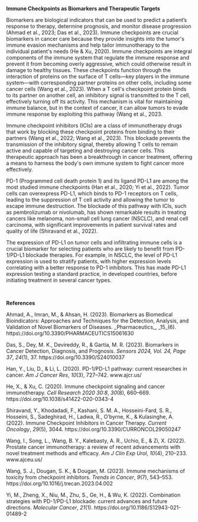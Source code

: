 **Immune Checkpoints as Biomarkers and Therapeutic Targets**

Biomarkers are biological indicators that can be used to predict a patient’s response to therapy, determine prognosis, and monitor disease progression <!--[if supportFields]><span style='mso-element:
field-begin;mso-field-lock:yes'></span>ADDIN CSL_CITATION
{&quot;citationItems&quot;:[{&quot;id&quot;:&quot;ITEM-1&quot;,&quot;itemData&quot;:{&quot;DOI&quot;:&quot;10.3390/PHARMACEUTICS15061630&quot;,&quot;ISSN&quot;:&quot;19994923&quot;,&quot;PMID&quot;:&quot;37376078&quot;,&quot;abstract&quot;:&quot;A
biomarker is any measurable biological moiety that can be assessed and measured
as a potential index of either normal or abnormal pathophysiology or
pharmacological responses to some treatment regimen. Every tissue in the body
has a distinct biomolecular make-up, which is known as its biomarkers, which
possess particular features, viz., the levels or activities (the ability of a
gene or protein to carry out a particular body function) of a gene, protein, or
other biomolecules. A biomarker refers to some feature that can be objectively
quantified by various biochemical samples and evaluates the exposure of an
organism to normal or pathological procedures or their response to some drug
interventions. An in-depth and comprehensive realization of the significance of
these biomarkers becomes quite important for the efficient diagnosis of
diseases and for providing the appropriate directions in case of multiple drug
choices being presently available, which can benefit any patient. Presently,
advancements in omics technologies have opened up new possibilities to obtain
novel biomarkers of different types, employing genomic strategies, epigenetics,
metabolomics, transcriptomics, lipid-based analysis, protein studies, etc.
Particular biomarkers for specific diseases, their prognostic capabilities, and
responses to therapeutic paradigms have been applied for screening of various
normal healthy, as well as diseased, tissue or serum samples, and act as
appreciable tools in pharmacology and therapeutics, etc. In this review, we
have summarized various biomarker types, their classification, and monitoring
and detection methods and strategies. Various analytical techniques and
approaches of biomarkers have also been described along with various clinically
applicable biomarker sensing techniques which have been developed in the recent
past. A section has also been dedicated to the latest trends in the formulation
and designing of nanotechnology-based biomarker sensing and detection
developments in this field.&quot;,&quot;author&quot;:[{&quot;dropping-particle&quot;:&quot;&quot;,&quot;family&quot;:&quot;Ahmad&quot;,&quot;given&quot;:&quot;Anas&quot;,&quot;non-dropping-particle&quot;:&quot;&quot;,&quot;parse-names&quot;:false,&quot;suffix&quot;:&quot;&quot;},{&quot;dropping-particle&quot;:&quot;&quot;,&quot;family&quot;:&quot;Imran&quot;,&quot;given&quot;:&quot;Mohammad&quot;,&quot;non-dropping-particle&quot;:&quot;&quot;,&quot;parse-names&quot;:false,&quot;suffix&quot;:&quot;&quot;},{&quot;dropping-particle&quot;:&quot;&quot;,&quot;family&quot;:&quot;Ahsan&quot;,&quot;given&quot;:&quot;Haseeb&quot;,&quot;non-dropping-particle&quot;:&quot;&quot;,&quot;parse-names&quot;:false,&quot;suffix&quot;:&quot;&quot;}],&quot;container-title&quot;:&quot;Pharmaceutics&quot;,&quot;id&quot;:&quot;ITEM-1&quot;,&quot;issue&quot;:&quot;6&quot;,&quot;issued&quot;:{&quot;date-parts&quot;:[[&quot;2023&quot;,&quot;6&quot;,&quot;1&quot;]]},&quot;publisher&quot;:&quot;Multidisciplinary
Digital Publishing Institute<span style='mso-spacerun:yes'> 
</span>(MDPI)&quot;,&quot;title&quot;:&quot;Biomarkers as Biomedical
Bioindicators: Approaches and Techniques for the Detection, Analysis, and
Validation of Novel Biomarkers of
Diseases&quot;,&quot;type&quot;:&quot;article-journal&quot;,&quot;volume&quot;:&quot;15&quot;},&quot;uris&quot;:[&quot;http://www.mendeley.com/documents/?uuid=1f6fa436-087e-38c9-a18b-97ec3366c896&quot;]},{&quot;id&quot;:&quot;ITEM-2&quot;,&quot;itemData&quot;:{&quot;DOI&quot;:&quot;10.3390/S24010037&quot;,&quot;ISSN&quot;:&quot;1424-8220&quot;,&quot;PMID&quot;:&quot;38202898&quot;,&quot;abstract&quot;:&quot;Biomarkers
are vital in healthcare as they provide valuable insights into disease
diagnosis, prognosis, treatment response, and personalized medicine. They serve
as objective indicators, enabling early detection and intervention, leading to
improved patient outcomes and reduced costs. Biomarkers also guide treatment
decisions by predicting disease outcomes and facilitating individualized
treatment plans. They play a role in monitoring disease progression, adjusting
treatments, and detecting early signs of recurrence. Furthermore, biomarkers
enhance drug development and clinical trials by identifying suitable patients
and accelerating the approval process. In this review paper, we described a
variety of biomarkers applicable for cancer detection and diagnosis, such as
imaging-based diagnosis (CT, SPECT, MRI, and PET), blood-based biomarkers
(proteins, genes, mRNA, and peptides), cell imaging-based diagnosis (needle
biopsy and CTC), tissue imaging-based diagnosis (IHC), and genetic-based
biomarkers (RNAseq, scRNAseq, and spatial
transcriptomics).&quot;,&quot;author&quot;:[{&quot;dropping-particle&quot;:&quot;&quot;,&quot;family&quot;:&quot;Das&quot;,&quot;given&quot;:&quot;Sreyashi&quot;,&quot;non-dropping-particle&quot;:&quot;&quot;,&quot;parse-names&quot;:false,&quot;suffix&quot;:&quot;&quot;},{&quot;dropping-particle&quot;:&quot;&quot;,&quot;family&quot;:&quot;Dey&quot;,&quot;given&quot;:&quot;Mohan
Kumar&quot;,&quot;non-dropping-particle&quot;:&quot;&quot;,&quot;parse-names&quot;:false,&quot;suffix&quot;:&quot;&quot;},{&quot;dropping-particle&quot;:&quot;&quot;,&quot;family&quot;:&quot;Devireddy&quot;,&quot;given&quot;:&quot;Ram&quot;,&quot;non-dropping-particle&quot;:&quot;&quot;,&quot;parse-names&quot;:false,&quot;suffix&quot;:&quot;&quot;},{&quot;dropping-particle&quot;:&quot;&quot;,&quot;family&quot;:&quot;Gartia&quot;,&quot;given&quot;:&quot;Manas
Ranjan&quot;,&quot;non-dropping-particle&quot;:&quot;&quot;,&quot;parse-names&quot;:false,&quot;suffix&quot;:&quot;&quot;}],&quot;container-title&quot;:&quot;Sensors
2024, Vol. 24, Page
37&quot;,&quot;id&quot;:&quot;ITEM-2&quot;,&quot;issue&quot;:&quot;1&quot;,&quot;issued&quot;:{&quot;date-parts&quot;:[[&quot;2023&quot;,&quot;12&quot;,&quot;20&quot;]]},&quot;page&quot;:&quot;37&quot;,&quot;publisher&quot;:&quot;Multidisciplinary
Digital Publishing Institute&quot;,&quot;title&quot;:&quot;Biomarkers in Cancer
Detection, Diagnosis, and
Prognosis&quot;,&quot;type&quot;:&quot;article-journal&quot;,&quot;volume&quot;:&quot;24&quot;},&quot;uris&quot;:[&quot;http://www.mendeley.com/documents/?uuid=370ab77b-b5bb-3739-8fdc-3a4119b77239&quot;]}],&quot;mendeley&quot;:{&quot;formattedCitation&quot;:&quot;(Ahmad
et al., 2023; Das et al.,
2023)&quot;,&quot;plainTextFormattedCitation&quot;:&quot;(Ahmad et al., 2023;
Das et al.,
2023)&quot;},&quot;properties&quot;:{&quot;noteIndex&quot;:0},&quot;schema&quot;:&quot;https://github.com/citation-style-language/schema/raw/master/csl-citation.json&quot;}<span
style='mso-element:field-separator'></span><![endif]-->(Ahmad et al., 2023; Das et al., 2023)<!--[if supportFields]><span
style='mso-element:field-end'></span><![endif]-->. Immune checkpoints are crucial biomarkers in cancer care because they provide insights into the tumor's immune evasion mechanisms and help tailor immunotherapy to the individual patient's needs <!--[if supportFields]><span style='mso-element:
field-begin;mso-field-lock:yes'></span>ADDIN CSL_CITATION
{&quot;citationItems&quot;:[{&quot;id&quot;:&quot;ITEM-1&quot;,&quot;itemData&quot;:{&quot;DOI&quot;:&quot;10.1038/s41422-020-0343-4&quot;,&quot;ISSN&quot;:&quot;1748-7838&quot;,&quot;PMID&quot;:&quot;32467592&quot;,&quot;abstract&quot;:&quot;Immune
checkpoint blockade therapy has become a major weapon in fighting cancer.
Antibody drugs, such as anti-PD-1 and anti-PD-L1, demonstrate obvious advantages
such as broad applicability across cancer types and durable clinical response
when treatment is effective. However, the overall response rates are still
unsatisfying, especially for cancers with low mutational burden. Moreover,
adverse effects, such as autoimmune symptoms and tumor hyperprogression,
present a significant downside in some clinical applications. These challenges
reflect the urgent need to fully understand the basic biology of immune
checkpoints. In this review, we discuss regulation of immune checkpoint
signaling at multiple levels to provide an overview of our current
understanding of checkpoint biology. Topics include the regulation of surface
expression levels for known immune checkpoint proteins via surface delivery,
internalization, recycling, and degradation. Upon reaching the surface,
checkpoints engage in both conventional trans and also cis interactions with
ligands to induce signaling and regulate immune responses. Novel therapeutic
strategies targeting these pathways in addition to classical checkpoint
blockade have recently emerged and been tested in preclinical models, providing
new avenues for developing next-generation
immunotherapies.&quot;,&quot;author&quot;:[{&quot;dropping-particle&quot;:&quot;&quot;,&quot;family&quot;:&quot;He&quot;,&quot;given&quot;:&quot;Xing&quot;,&quot;non-dropping-particle&quot;:&quot;&quot;,&quot;parse-names&quot;:false,&quot;suffix&quot;:&quot;&quot;},{&quot;dropping-particle&quot;:&quot;&quot;,&quot;family&quot;:&quot;Xu&quot;,&quot;given&quot;:&quot;Chenqi&quot;,&quot;non-dropping-particle&quot;:&quot;&quot;,&quot;parse-names&quot;:false,&quot;suffix&quot;:&quot;&quot;}],&quot;container-title&quot;:&quot;Cell
Research 2020
30:8&quot;,&quot;id&quot;:&quot;ITEM-1&quot;,&quot;issue&quot;:&quot;8&quot;,&quot;issued&quot;:{&quot;date-parts&quot;:[[&quot;2020&quot;,&quot;5&quot;,&quot;28&quot;]]},&quot;page&quot;:&quot;660-669&quot;,&quot;publisher&quot;:&quot;Nature
Publishing Group&quot;,&quot;title&quot;:&quot;Immune checkpoint signaling and
cancer immunotherapy&quot;,&quot;type&quot;:&quot;article-journal&quot;,&quot;volume&quot;:&quot;30&quot;},&quot;uris&quot;:[&quot;http://www.mendeley.com/documents/?uuid=ef4bd0a8-91e2-30f6-9b65-5fe1cf117991&quot;]}],&quot;mendeley&quot;:{&quot;formattedCitation&quot;:&quot;(He
&amp; Xu, 2020)&quot;,&quot;plainTextFormattedCitation&quot;:&quot;(He &amp;
Xu, 2020)&quot;,&quot;previouslyFormattedCitation&quot;:&quot;(He &amp; Xu,
2020)&quot;},&quot;properties&quot;:{&quot;noteIndex&quot;:0},&quot;schema&quot;:&quot;https://github.com/citation-style-language/schema/raw/master/csl-citation.json&quot;}<span
style='mso-element:field-separator'></span><![endif]-->(He & Xu, 2020)<!--[if supportFields]><span style='mso-element:
field-end'></span><![endif]-->. Immune checkpoints are integral components of the immune system that regulate the immune response and prevent it from becoming overly aggressive, which could otherwise result in damage to healthy tissues. These checkpoints function through the interaction of proteins on the surface of T cells—key players in the immune system—with corresponding partner proteins on other cells, including some cancer cells <!--[if supportFields]><span
style='mso-element:field-begin;mso-field-lock:yes'></span>ADDIN CSL_CITATION
{&quot;citationItems&quot;:[{&quot;id&quot;:&quot;ITEM-1&quot;,&quot;itemData&quot;:{&quot;DOI&quot;:&quot;10.1016/j.trecan.2023.04.002&quot;,&quot;ISSN&quot;:&quot;24058033&quot;,&quot;PMID&quot;:&quot;37117135&quot;,&quot;abstract&quot;:&quot;Immunotherapy
has changed the treatment landscape for cancer over the past decade. Inhibitors
of the immune checkpoint proteins cytotoxic T lymphocyte antigen (CTLA)-4,
programmed death (PD)-1, and PD ligand 1 (PD-L1) can induce durable remissions
in a subset of patients with metastatic disease. However, these treatments can
be limited by inflammatory toxicities that can affect any organ system in the
body and in some cases can be life threatening. Considerable progress has been
made in understanding the drivers of these toxicities as well as effective
management strategies. Further research into understanding the molecular and
cellular mechanisms that drive toxicity will enable better prediction of
toxicity and development of optimized therapies for these toxicities that avoid
interfering with antitumor immunity. In this review, we discuss our current
understanding of the inflammatory toxicities from immune checkpoint inhibitors
(ICIs) and propose optimal treatment strategies for these
toxicities.&quot;,&quot;author&quot;:[{&quot;dropping-particle&quot;:&quot;&quot;,&quot;family&quot;:&quot;Wang&quot;,&quot;given&quot;:&quot;S.
Jennifer&quot;,&quot;non-dropping-particle&quot;:&quot;&quot;,&quot;parse-names&quot;:false,&quot;suffix&quot;:&quot;&quot;},{&quot;dropping-particle&quot;:&quot;&quot;,&quot;family&quot;:&quot;Dougan&quot;,&quot;given&quot;:&quot;Stephanie
K.&quot;,&quot;non-dropping-particle&quot;:&quot;&quot;,&quot;parse-names&quot;:false,&quot;suffix&quot;:&quot;&quot;},{&quot;dropping-particle&quot;:&quot;&quot;,&quot;family&quot;:&quot;Dougan&quot;,&quot;given&quot;:&quot;Michael&quot;,&quot;non-dropping-particle&quot;:&quot;&quot;,&quot;parse-names&quot;:false,&quot;suffix&quot;:&quot;&quot;}],&quot;container-title&quot;:&quot;Trends
in
Cancer&quot;,&quot;id&quot;:&quot;ITEM-1&quot;,&quot;issue&quot;:&quot;7&quot;,&quot;issued&quot;:{&quot;date-parts&quot;:[[&quot;2023&quot;]]},&quot;page&quot;:&quot;543-553&quot;,&quot;title&quot;:&quot;Immune
mechanisms of toxicity from checkpoint
inhibitors&quot;,&quot;type&quot;:&quot;article-journal&quot;,&quot;volume&quot;:&quot;9&quot;},&quot;uris&quot;:[&quot;http://www.mendeley.com/documents/?uuid=bdca8d91-5d26-4b7a-ab4f-ec04ea591a64&quot;]}],&quot;mendeley&quot;:{&quot;formattedCitation&quot;:&quot;(S.
J. Wang et al., 2023)&quot;,&quot;manualFormatting&quot;:&quot;(Wang et al.,
2023)&quot;,&quot;plainTextFormattedCitation&quot;:&quot;(S. J. Wang et al.,
2023)&quot;,&quot;previouslyFormattedCitation&quot;:&quot;(S. J. Wang et al.,
2023)&quot;},&quot;properties&quot;:{&quot;noteIndex&quot;:0},&quot;schema&quot;:&quot;https://github.com/citation-style-language/schema/raw/master/csl-citation.json&quot;}<span
style='mso-element:field-separator'></span><![endif]-->(Wang et al., 2023)<!--[if supportFields]><span style='mso-element:
field-end'></span><![endif]-->. When a T cell's checkpoint protein binds to its partner on another cell, an inhibitory signal is transmitted to the T cell, effectively turning off its activity. This mechanism is vital for maintaining immune balance, but in the context of cancer, it can allow tumors to evade immune response by exploiting this pathway (Wang et al., 2023.

Immune checkpoint inhibitors (ICIs) are a class of immunotherapy drugs that work by blocking these checkpoint proteins from binding to their partners <!--[if supportFields]><span style='mso-element:field-begin;
mso-field-lock:yes'></span>ADDIN CSL_CITATION
{&quot;citationItems&quot;:[{&quot;id&quot;:&quot;ITEM-1&quot;,&quot;itemData&quot;:{&quot;DOI&quot;:&quot;10.1016/j.trecan.2023.04.002&quot;,&quot;ISSN&quot;:&quot;24058033&quot;,&quot;PMID&quot;:&quot;37117135&quot;,&quot;abstract&quot;:&quot;Immunotherapy
has changed the treatment landscape for cancer over the past decade. Inhibitors
of the immune checkpoint proteins cytotoxic T lymphocyte antigen (CTLA)-4,
programmed death (PD)-1, and PD ligand 1 (PD-L1) can induce durable remissions
in a subset of patients with metastatic disease. However, these treatments can
be limited by inflammatory toxicities that can affect any organ system in the
body and in some cases can be life threatening. Considerable progress has been
made in understanding the drivers of these toxicities as well as effective
management strategies. Further research into understanding the molecular and
cellular mechanisms that drive toxicity will enable better prediction of
toxicity and development of optimized therapies for these toxicities that avoid
interfering with antitumor immunity. In this review, we discuss our current
understanding of the inflammatory toxicities from immune checkpoint inhibitors
(ICIs) and propose optimal treatment strategies for these
toxicities.&quot;,&quot;author&quot;:[{&quot;dropping-particle&quot;:&quot;&quot;,&quot;family&quot;:&quot;Wang&quot;,&quot;given&quot;:&quot;S.
Jennifer&quot;,&quot;non-dropping-particle&quot;:&quot;&quot;,&quot;parse-names&quot;:false,&quot;suffix&quot;:&quot;&quot;},{&quot;dropping-particle&quot;:&quot;&quot;,&quot;family&quot;:&quot;Dougan&quot;,&quot;given&quot;:&quot;Stephanie
K.&quot;,&quot;non-dropping-particle&quot;:&quot;&quot;,&quot;parse-names&quot;:false,&quot;suffix&quot;:&quot;&quot;},{&quot;dropping-particle&quot;:&quot;&quot;,&quot;family&quot;:&quot;Dougan&quot;,&quot;given&quot;:&quot;Michael&quot;,&quot;non-dropping-particle&quot;:&quot;&quot;,&quot;parse-names&quot;:false,&quot;suffix&quot;:&quot;&quot;}],&quot;container-title&quot;:&quot;Trends
in
Cancer&quot;,&quot;id&quot;:&quot;ITEM-1&quot;,&quot;issue&quot;:&quot;7&quot;,&quot;issued&quot;:{&quot;date-parts&quot;:[[&quot;2023&quot;]]},&quot;page&quot;:&quot;543-553&quot;,&quot;title&quot;:&quot;Immune
mechanisms of toxicity from checkpoint
inhibitors&quot;,&quot;type&quot;:&quot;article-journal&quot;,&quot;volume&quot;:&quot;9&quot;},&quot;uris&quot;:[&quot;http://www.mendeley.com/documents/?uuid=bdca8d91-5d26-4b7a-ab4f-ec04ea591a64&quot;]},{&quot;id&quot;:&quot;ITEM-2&quot;,&quot;itemData&quot;:{&quot;abstract&quot;:&quot;Immunotherapy
remains to be an appealing treatment option for prostate cancer with some
documented promise. Prostate cancer is traditionally considered as an
immunologically \&quot;cold\&quot; tumor with low tumor mutation burden, low
expression of PD-L1, sparse T-cell infiltration, and a immunosuppressive tumor
microenvironment (TME). Sipuleucel-T (Provenge) is the first FDA approved
immunotherapeutic agent for the treatment of asymptom-atic or minimally
symptomatic metastatic castrate resistant prostate cancer (mCRPC);
demonstrating a benefit in overall survival. However various clinical trials by
immune checkpoint inhibitors (ICIs) and their combinations with other drugs
have shown limited responses in mCRPC. Up to now, only a small subset of
patients with mismatch repair deficiency/microsatellite instability high and
CDK12 mutations can clinically benefit from ICIs and/or their combinations with
other agents, such as DNA damage agents. The existence of a large heterogeneity
in genomic alterations and a complex TME in prostate cancer suggests the need
for identifying new immunotherapeutic targets. As well as designing
personalized immunotherapy strategies based on patient-specific molecular
signatures. There is also a need to adjust strategies to overcome histologic barriers
such as tissue hypoxia and dense stroma. The racial differences of
immunological responses between men of diverse ethnicities also merit further
investigation to improve the efficacy of immunotherapy and better patient
selection in prostate cancer.&quot;,&quot;author&quot;:[{&quot;dropping-particle&quot;:&quot;&quot;,&quot;family&quot;:&quot;Wang&quot;,&quot;given&quot;:&quot;Ian&quot;,&quot;non-dropping-particle&quot;:&quot;&quot;,&quot;parse-names&quot;:false,&quot;suffix&quot;:&quot;&quot;},{&quot;dropping-particle&quot;:&quot;&quot;,&quot;family&quot;:&quot;Song&quot;,&quot;given&quot;:&quot;Liankun&quot;,&quot;non-dropping-particle&quot;:&quot;&quot;,&quot;parse-names&quot;:false,&quot;suffix&quot;:&quot;&quot;},{&quot;dropping-particle&quot;:&quot;&quot;,&quot;family&quot;:&quot;Wang&quot;,&quot;given&quot;:&quot;Beverly
Y&quot;,&quot;non-dropping-particle&quot;:&quot;&quot;,&quot;parse-names&quot;:false,&quot;suffix&quot;:&quot;&quot;},{&quot;dropping-particle&quot;:&quot;&quot;,&quot;family&quot;:&quot;Kalebasty&quot;,&quot;given&quot;:&quot;Arash
Rezazadeh&quot;,&quot;non-dropping-particle&quot;:&quot;&quot;,&quot;parse-names&quot;:false,&quot;suffix&quot;:&quot;&quot;},{&quot;dropping-particle&quot;:&quot;&quot;,&quot;family&quot;:&quot;Uchio&quot;,&quot;given&quot;:&quot;Edward&quot;,&quot;non-dropping-particle&quot;:&quot;&quot;,&quot;parse-names&quot;:false,&quot;suffix&quot;:&quot;&quot;},{&quot;dropping-particle&quot;:&quot;&quot;,&quot;family&quot;:&quot;Zi&quot;,&quot;given&quot;:&quot;Xiaolin&quot;,&quot;non-dropping-particle&quot;:&quot;&quot;,&quot;parse-names&quot;:false,&quot;suffix&quot;:&quot;&quot;}],&quot;container-title&quot;:&quot;Am
J Clin Exp Urol&quot;,&quot;id&quot;:&quot;ITEM-2&quot;,&quot;issue&quot;:&quot;4&quot;,&quot;issued&quot;:{&quot;date-parts&quot;:[[&quot;2022&quot;]]},&quot;page&quot;:&quot;210-233&quot;,&quot;title&quot;:&quot;Prostate
cancer immunotherapy: a review of recent advancements with novel treatment
methods and
efficacy&quot;,&quot;type&quot;:&quot;article-journal&quot;,&quot;volume&quot;:&quot;10&quot;},&quot;uris&quot;:[&quot;http://www.mendeley.com/documents/?uuid=ad0fd081-e2f6-3659-b0bc-4d240b07204e&quot;]}],&quot;mendeley&quot;:{&quot;formattedCitation&quot;:&quot;(I.
Wang et al., 2022; S. J. Wang et al.,
2023)&quot;,&quot;manualFormatting&quot;:&quot;(Wang et al., 2022; Wang et al.,
2023)&quot;,&quot;plainTextFormattedCitation&quot;:&quot;(I. Wang et al., 2022;
S. J. Wang et al.,
2023)&quot;,&quot;previouslyFormattedCitation&quot;:&quot;(I. Wang et al.,
2022; S. J. Wang et al.,
2023)&quot;},&quot;properties&quot;:{&quot;noteIndex&quot;:0},&quot;schema&quot;:&quot;https://github.com/citation-style-language/schema/raw/master/csl-citation.json&quot;}<span
style='mso-element:field-separator'></span><![endif]-->(Wang et al., 2022; Wang et al., 2023)<!--[if supportFields]><span
style='mso-element:field-end'></span><![endif]-->. This blockade prevents the transmission of the inhibitory signal, thereby allowing T cells to remain active and capable of targeting and destroying cancer cells. This therapeutic approach has been a breakthrough in cancer treatment, offering a means to harness the body's own immune system to fight cancer more effectively.

PD-1 (Programmed cell death protein 1) and its ligand PD-L1 are among the most studied immune checkpoints <!--[if supportFields]><span
style='mso-element:field-begin;mso-field-lock:yes'></span>ADDIN CSL_CITATION
{&quot;citationItems&quot;:[{&quot;id&quot;:&quot;ITEM-1&quot;,&quot;itemData&quot;:{&quot;abstract&quot;:&quot;Cancer
immunotherapy has been accompanied by promising results over the past few
years. Programmed Cell Death Protein 1 (PD-1) plays a vital role in inhibiting
immune responses and promoting self-tolerance through modulating the activity
of T-cells, activating apoptosis of antigen-specific T cells and inhibiting
apoptosis of regulatory T cells. Programmed Cell Death Ligand 1 (PD-L1) is a
trans-membrane protein that is considered to be a co-inhibitory factor of the
immune response, it can combine with PD-1 to reduce the proliferation of PD-1
positive cells, inhibit their cytokine secretion and induce apoptosis. PD-L1
also plays an important role in various malignancies where it can attenuate the
host immune response to tumor cells. Based on these perspectives, PD-1/PD-L1
axis is responsible for cancer immune escape and makes a huge effect on cancer
therapy. This review is aimed to summarize the role of PD-1 and PD-L1 in
cancer, looking forward to improve the therapy of
cancer.&quot;,&quot;author&quot;:[{&quot;dropping-particle&quot;:&quot;&quot;,&quot;family&quot;:&quot;Han&quot;,&quot;given&quot;:&quot;Yanyan&quot;,&quot;non-dropping-particle&quot;:&quot;&quot;,&quot;parse-names&quot;:false,&quot;suffix&quot;:&quot;&quot;},{&quot;dropping-particle&quot;:&quot;&quot;,&quot;family&quot;:&quot;Liu&quot;,&quot;given&quot;:&quot;Dandan&quot;,&quot;non-dropping-particle&quot;:&quot;&quot;,&quot;parse-names&quot;:false,&quot;suffix&quot;:&quot;&quot;},{&quot;dropping-particle&quot;:&quot;&quot;,&quot;family&quot;:&quot;Li&quot;,&quot;given&quot;:&quot;Lianhong&quot;,&quot;non-dropping-particle&quot;:&quot;&quot;,&quot;parse-names&quot;:false,&quot;suffix&quot;:&quot;&quot;}],&quot;container-title&quot;:&quot;Am
J Cancer
Res&quot;,&quot;id&quot;:&quot;ITEM-1&quot;,&quot;issue&quot;:&quot;3&quot;,&quot;issued&quot;:{&quot;date-parts&quot;:[[&quot;2020&quot;]]},&quot;page&quot;:&quot;727-742&quot;,&quot;title&quot;:&quot;PD-1/PD-L1
pathway: current researches in
cancer&quot;,&quot;type&quot;:&quot;article-journal&quot;,&quot;volume&quot;:&quot;10&quot;},&quot;uris&quot;:[&quot;http://www.mendeley.com/documents/?uuid=e617cba6-a4c4-3132-bda7-f84458721873&quot;]},{&quot;id&quot;:&quot;ITEM-2&quot;,&quot;itemData&quot;:{&quot;DOI&quot;:&quot;10.1186/S12943-021-01489-2&quot;,&quot;ISSN&quot;:&quot;1476-4598&quot;,&quot;PMID&quot;:&quot;35062949&quot;,&quot;abstract&quot;:&quot;Antibodies
targeting programmed cell death protein-1 (PD-1) or its ligand PD-L1 rescue T
cells from exhausted status and revive immune response against cancer cells.
Based on the immense success in clinical trials, ten α-PD-1 (nivolumab,
pembrolizumab, cemiplimab, sintilimab, camrelizumab, toripalimab, tislelizumab,
zimberelimab, prolgolimab, and dostarlimab) and three α-PD-L1 antibodies
(atezolizumab, durvalumab, and avelumab) have been approved for various types
of cancers. Nevertheless, the low response rate of α-PD-1/PD-L1 therapy remains
to be resolved. For most cancer patients, PD-1/PD-L1 pathway is not the sole
speed-limiting factor of antitumor immunity, and it is insufficient to motivate
effective antitumor immune response by blocking PD-1/PD-L1 axis. It has been
validated that some combination therapies, including α-PD-1/PD-L1 plus
chemotherapy, radiotherapy, angiogenesis inhibitors, targeted therapy, other
immune checkpoint inhibitors, agonists of the co-stimulatory molecule,
stimulator of interferon genes agonists, fecal microbiota transplantation,
epigenetic modulators, or metabolic modulators, have superior antitumor
efficacies and higher response rates. Moreover, bifunctional or bispecific
antibodies containing α-PD-1/PD-L1 moiety also elicited more potent antitumor
activity. These combination strategies simultaneously boost multiple processes
in cancer-immunity cycle, remove immunosuppressive brakes, and orchestrate an
immunosupportive tumor microenvironment. In this review, we summarized the
synergistic antitumor efficacies and mechanisms of α-PD-1/PD-L1 in combination
with other therapies. Moreover, we focused on the advances of
α-PD-1/PD-L1-based immunomodulatory strategies in clinical studies. Given the
heterogeneity across patients and cancer types, individualized combination
selection could improve the effects of α-PD-1/PD-L1-based immunomodulatory
strategies and relieve treatment
resistance.&quot;,&quot;author&quot;:[{&quot;dropping-particle&quot;:&quot;&quot;,&quot;family&quot;:&quot;Yi&quot;,&quot;given&quot;:&quot;Ming&quot;,&quot;non-dropping-particle&quot;:&quot;&quot;,&quot;parse-names&quot;:false,&quot;suffix&quot;:&quot;&quot;},{&quot;dropping-particle&quot;:&quot;&quot;,&quot;family&quot;:&quot;Zheng&quot;,&quot;given&quot;:&quot;Xiaoli&quot;,&quot;non-dropping-particle&quot;:&quot;&quot;,&quot;parse-names&quot;:false,&quot;suffix&quot;:&quot;&quot;},{&quot;dropping-particle&quot;:&quot;&quot;,&quot;family&quot;:&quot;Niu&quot;,&quot;given&quot;:&quot;Mengke&quot;,&quot;non-dropping-particle&quot;:&quot;&quot;,&quot;parse-names&quot;:false,&quot;suffix&quot;:&quot;&quot;},{&quot;dropping-particle&quot;:&quot;&quot;,&quot;family&quot;:&quot;Zhu&quot;,&quot;given&quot;:&quot;Shuangli&quot;,&quot;non-dropping-particle&quot;:&quot;&quot;,&quot;parse-names&quot;:false,&quot;suffix&quot;:&quot;&quot;},{&quot;dropping-particle&quot;:&quot;&quot;,&quot;family&quot;:&quot;Ge&quot;,&quot;given&quot;:&quot;Hong&quot;,&quot;non-dropping-particle&quot;:&quot;&quot;,&quot;parse-names&quot;:false,&quot;suffix&quot;:&quot;&quot;},{&quot;dropping-particle&quot;:&quot;&quot;,&quot;family&quot;:&quot;Wu&quot;,&quot;given&quot;:&quot;Kongming&quot;,&quot;non-dropping-particle&quot;:&quot;&quot;,&quot;parse-names&quot;:false,&quot;suffix&quot;:&quot;&quot;}],&quot;container-title&quot;:&quot;Molecular
cancer&quot;,&quot;id&quot;:&quot;ITEM-2&quot;,&quot;issue&quot;:&quot;1&quot;,&quot;issued&quot;:{&quot;date-parts&quot;:[[&quot;2022&quot;,&quot;12&quot;,&quot;1&quot;]]},&quot;publisher&quot;:&quot;Mol
Cancer&quot;,&quot;title&quot;:&quot;Combination strategies with PD-1/PD-L1
blockade: current advances and future
directions&quot;,&quot;type&quot;:&quot;article-journal&quot;,&quot;volume&quot;:&quot;21&quot;},&quot;uris&quot;:[&quot;http://www.mendeley.com/documents/?uuid=e94a1cb9-cf36-3c61-8650-7185f0f63755&quot;]}],&quot;mendeley&quot;:{&quot;formattedCitation&quot;:&quot;(Han
et al., 2020; Yi et al.,
2022)&quot;,&quot;plainTextFormattedCitation&quot;:&quot;(Han et al., 2020; Yi
et al., 2022)&quot;,&quot;previouslyFormattedCitation&quot;:&quot;(Han et al.,
2020; Yi et al., 2022)&quot;},&quot;properties&quot;:{&quot;noteIndex&quot;:0},&quot;schema&quot;:&quot;https://github.com/citation-style-language/schema/raw/master/csl-citation.json&quot;}<span
style='mso-element:field-separator'></span><![endif]-->(Han et al., 2020; Yi et al., 2022)<!--[if supportFields]><span
style='mso-element:field-end'></span><![endif]-->. Tumor cells can overexpress PD-L1, which binds to PD-1 receptors on T cells, leading to the suppression of T cell activity and allowing the tumor to escape immune destruction. The blockade of this pathway with ICIs, such as pembrolizumab or nivolumab, has shown remarkable results in treating cancers like melanoma, non-small cell lung cancer (NSCLC), and renal cell carcinoma, with significant improvements in patient survival rates and quality of life <!--[if supportFields]><span
style='mso-element:field-begin;mso-field-lock:yes'></span>ADDIN CSL_CITATION
{&quot;citationItems&quot;:[{&quot;id&quot;:&quot;ITEM-1&quot;,&quot;itemData&quot;:{&quot;DOI&quot;:&quot;10.3390/CURRONCOL29050247&quot;,&quot;ISSN&quot;:&quot;17187729&quot;,&quot;PMID&quot;:&quot;35621637&quot;,&quot;abstract&quot;:&quot;The
discovery of immune checkpoint proteins such as PD-1/PDL-1 and CTLA-4 represents
a significant breakthrough in the field of cancer immunotherapy. Therefore,
humanized monoclonal antibodies, targeting these immune checkpoint proteins
have been utilized successfully in patients with metastatic melanoma, renal
cell carcinoma, head and neck cancers and non-small lung cancer. The US FDA has
successfully approved three different categories of immune checkpoint
inhibitors (ICIs) such as PD-1 inhibitors (Nivolumab, Pembrolizumab, and
Cemiplimab), PDL-1 inhibitors (Atezolimumab, Durvalumab and Avelumab), and
CTLA-4 inhibitor (Ipilimumab). Unfortunately, not all patients respond
favourably to these drugs, highlighting the role of biomarkers such as Tumour
mutation burden (TMB), PDL-1 expression, microbiome, hypoxia, interferon-γ, and
ECM in predicting responses to ICIs-based immunotherapy. The current study aims
to review the literature and updates on ICIs in cancer
therapy.&quot;,&quot;author&quot;:[{&quot;dropping-particle&quot;:&quot;&quot;,&quot;family&quot;:&quot;Shiravand&quot;,&quot;given&quot;:&quot;Yavar&quot;,&quot;non-dropping-particle&quot;:&quot;&quot;,&quot;parse-names&quot;:false,&quot;suffix&quot;:&quot;&quot;},{&quot;dropping-particle&quot;:&quot;&quot;,&quot;family&quot;:&quot;Khodadadi&quot;,&quot;given&quot;:&quot;Faezeh&quot;,&quot;non-dropping-particle&quot;:&quot;&quot;,&quot;parse-names&quot;:false,&quot;suffix&quot;:&quot;&quot;},{&quot;dropping-particle&quot;:&quot;&quot;,&quot;family&quot;:&quot;Kashani&quot;,&quot;given&quot;:&quot;Seyyed
Mohammad
Amin&quot;,&quot;non-dropping-particle&quot;:&quot;&quot;,&quot;parse-names&quot;:false,&quot;suffix&quot;:&quot;&quot;},{&quot;dropping-particle&quot;:&quot;&quot;,&quot;family&quot;:&quot;Hosseini-Fard&quot;,&quot;given&quot;:&quot;Seyed
Reza&quot;,&quot;non-dropping-particle&quot;:&quot;&quot;,&quot;parse-names&quot;:false,&quot;suffix&quot;:&quot;&quot;},{&quot;dropping-particle&quot;:&quot;&quot;,&quot;family&quot;:&quot;Hosseini&quot;,&quot;given&quot;:&quot;Shadi&quot;,&quot;non-dropping-particle&quot;:&quot;&quot;,&quot;parse-names&quot;:false,&quot;suffix&quot;:&quot;&quot;},{&quot;dropping-particle&quot;:&quot;&quot;,&quot;family&quot;:&quot;Sadeghirad&quot;,&quot;given&quot;:&quot;Habib&quot;,&quot;non-dropping-particle&quot;:&quot;&quot;,&quot;parse-names&quot;:false,&quot;suffix&quot;:&quot;&quot;},{&quot;dropping-particle&quot;:&quot;&quot;,&quot;family&quot;:&quot;Ladwa&quot;,&quot;given&quot;:&quot;Rahul&quot;,&quot;non-dropping-particle&quot;:&quot;&quot;,&quot;parse-names&quot;:false,&quot;suffix&quot;:&quot;&quot;},{&quot;dropping-particle&quot;:&quot;&quot;,&quot;family&quot;:&quot;O’byrne&quot;,&quot;given&quot;:&quot;Ken&quot;,&quot;non-dropping-particle&quot;:&quot;&quot;,&quot;parse-names&quot;:false,&quot;suffix&quot;:&quot;&quot;},{&quot;dropping-particle&quot;:&quot;&quot;,&quot;family&quot;:&quot;Kulasinghe&quot;,&quot;given&quot;:&quot;Arutha&quot;,&quot;non-dropping-particle&quot;:&quot;&quot;,&quot;parse-names&quot;:false,&quot;suffix&quot;:&quot;&quot;}],&quot;container-title&quot;:&quot;Current
Oncology&quot;,&quot;id&quot;:&quot;ITEM-1&quot;,&quot;issue&quot;:&quot;5&quot;,&quot;issued&quot;:{&quot;date-parts&quot;:[[&quot;2022&quot;,&quot;5&quot;,&quot;1&quot;]]},&quot;page&quot;:&quot;3044&quot;,&quot;publisher&quot;:&quot;Multidisciplinary
Digital Publishing Institute<span style='mso-spacerun:yes'> 
</span>(MDPI)&quot;,&quot;title&quot;:&quot;Immune Checkpoint Inhibitors in
Cancer Therapy&quot;,&quot;type&quot;:&quot;article-journal&quot;,&quot;volume&quot;:&quot;29&quot;},&quot;uris&quot;:[&quot;http://www.mendeley.com/documents/?uuid=d4e2c57e-0382-34c4-bc81-6f9a4972c247&quot;]}],&quot;mendeley&quot;:{&quot;formattedCitation&quot;:&quot;(Shiravand
et al., 2022)&quot;,&quot;plainTextFormattedCitation&quot;:&quot;(Shiravand et
al., 2022)&quot;,&quot;previouslyFormattedCitation&quot;:&quot;(Shiravand et
al.,
2022)&quot;},&quot;properties&quot;:{&quot;noteIndex&quot;:0},&quot;schema&quot;:&quot;https://github.com/citation-style-language/schema/raw/master/csl-citation.json&quot;}<span
style='mso-element:field-separator'></span><![endif]-->(Shiravand et al., 2022)<!--[if supportFields]><span
style='mso-element:field-end'></span><![endif]-->.

The expression of PD-L1 on tumor cells and infiltrating immune cells is a crucial biomarker for selecting patients who are likely to benefit from PD-1/PD-L1 blockade therapies. For example, in NSCLC, the level of PD-L1 expression is used to stratify patients, with higher expression levels correlating with a better response to PD-1 inhibitors. This has made PD-L1 expression testing a standard practice, in developed countries, before initiating treatment in several cancer types.

 

**References**

<!--[if supportFields]><span
style='font-size:12.0pt;font-family:"Times New Roman","serif"'><span
style='mso-element:field-begin;mso-field-lock:yes'></span>ADDIN Mendeley
Bibliography CSL_BIBLIOGRAPHY <span style='mso-element:field-separator'></span></span><![endif]-->Ahmad, A., Imran, M., & Ahsan, H. (2023). Biomarkers as Biomedical Bioindicators: Approaches and Techniques for the Detection, Analysis, and Validation of Novel Biomarkers of Diseases. _Pharmaceutics_, _15_(6). https\://doi.org/10.3390/PHARMACEUTICS15061630

Das, S., Dey, M. K., Devireddy, R., & Gartia, M. R. (2023). Biomarkers in Cancer Detection, Diagnosis, and Prognosis. _Sensors 2024, Vol. 24, Page 37_, _24_(1), 37. https\://doi.org/10.3390/S24010037

Han, Y., Liu, D., & Li, L. (2020). PD-1/PD-L1 pathway: current researches in cancer. _Am J Cancer Res_, _10_(3), 727–742. www\.ajcr.us/

He, X., & Xu, C. (2020). Immune checkpoint signaling and cancer immunotherapy. _Cell Research 2020 30:8_, _30_(8), 660–669. https\://doi.org/10.1038/s41422-020-0343-4

Shiravand, Y., Khodadadi, F., Kashani, S. M. A., Hosseini-Fard, S. R., Hosseini, S., Sadeghirad, H., Ladwa, R., O’byrne, K., & Kulasinghe, A. (2022). Immune Checkpoint Inhibitors in Cancer Therapy. _Current Oncology_, _29_(5), 3044. https\://doi.org/10.3390/CURRONCOL29050247

Wang, I., Song, L., Wang, B. Y., Kalebasty, A. R., Uchio, E., & Zi, X. (2022). Prostate cancer immunotherapy: a review of recent advancements with novel treatment methods and efficacy. _Am J Clin Exp Urol_, _10_(4), 210–233. www\.ajceu.us/

Wang, S. J., Dougan, S. K., & Dougan, M. (2023). Immune mechanisms of toxicity from checkpoint inhibitors. _Trends in Cancer_, _9_(7), 543–553. https\://doi.org/10.1016/j.trecan.2023.04.002

Yi, M., Zheng, X., Niu, M., Zhu, S., Ge, H., & Wu, K. (2022). Combination strategies with PD-1/PD-L1 blockade: current advances and future directions. _Molecular Cancer_, _21_(1). https\://doi.org/10.1186/S12943-021-01489-2

<!--[if supportFields]><span
style='font-size:12.0pt;line-height:107%;font-family:"Times New Roman","serif"'><span
style='mso-element:field-end'></span></span><![endif]--> 
